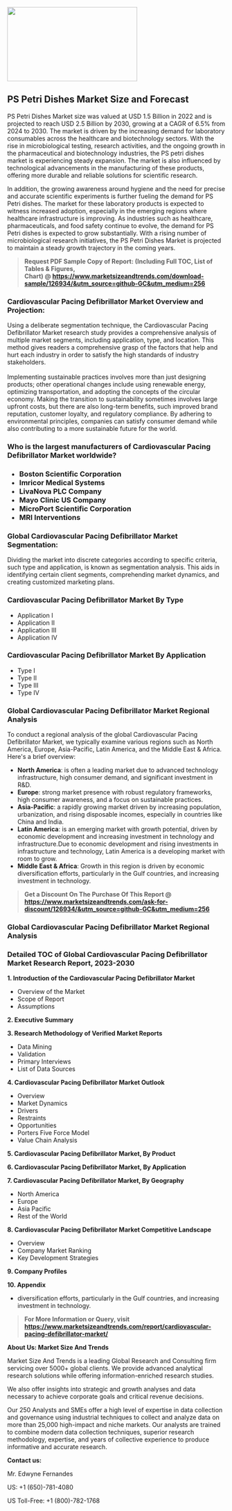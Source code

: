 <p><img class="alignnone size-medium wp-image-20088" src="https://ffe5etoiles.com/wp-content/uploads/2024/12/MST1-300x171.png" alt="" width="300" height="171" /></p><h2>PS Petri Dishes Market Size and Forecast</h2><p>PS Petri Dishes Market size was valued at USD 1.5 Billion in 2022 and is projected to reach USD 2.5 Billion by 2030, growing at a CAGR of 6.5% from 2024 to 2030. The market is driven by the increasing demand for laboratory consumables across the healthcare and biotechnology sectors. With the rise in microbiological testing, research activities, and the ongoing growth in the pharmaceutical and biotechnology industries, the PS petri dishes market is experiencing steady expansion. The market is also influenced by technological advancements in the manufacturing of these products, offering more durable and reliable solutions for scientific research. </p><p>In addition, the growing awareness around hygiene and the need for precise and accurate scientific experiments is further fueling the demand for PS Petri dishes. The market for these laboratory products is expected to witness increased adoption, especially in the emerging regions where healthcare infrastructure is improving. As industries such as healthcare, pharmaceuticals, and food safety continue to evolve, the demand for PS Petri dishes is expected to grow substantially. With a rising number of microbiological research initiatives, the PS Petri Dishes Market is projected to maintain a steady growth trajectory in the coming years.</p></p><blockquote id="" class=""><strong>Request PDF Sample Copy of Report: (Including Full TOC, List of Tables &amp; Figures, Chart)&nbsp;@&nbsp;<strong><a href="https://www.marketsizeandtrends.com/download-sample/126934/&utm_source=github-GC&utm_medium=256" target="_blank">https://www.marketsizeandtrends.com/download-sample/126934/&utm_source=github-GC&utm_medium=256</a></strong></strong></blockquote><h3 id="" class="">Cardiovascular Pacing Defibrillator Market&nbsp;Overview and Projection:</h3><p id="" class="">Using a deliberate segmentation technique, the Cardiovascular Pacing Defibrillator Market research study provides a comprehensive analysis of multiple market segments, including application, type, and location. This method gives readers a comprehensive grasp of the factors that help and hurt each industry in order to satisfy the high standards of industry stakeholders. <br /> <br />Implementing sustainable practices involves more than just designing products; other operational changes include using renewable energy, optimizing transportation, and adopting the concepts of the circular economy. Making the transition to sustainability sometimes involves large upfront costs, but there are also long-term benefits, such improved brand reputation, customer loyalty, and regulatory compliance. By adhering to environmental principles, companies can satisfy consumer demand while also contributing to a more sustainable future for the world.</p><h3 id="" class="">Who is the largest manufacturers of&nbsp;Cardiovascular Pacing Defibrillator Market worldwide?</h3><h3 class=""><p><ul><li>Boston Scientific Corporation </li><li> Imricor Medical Systems </li><li> LivaNova PLC Company </li><li> Mayo Clinic US Company </li><li> MicroPort Scientific Corporation </li><li> MRI Interventions</li></ul></p></h3><h3 id="" class="">Global&nbsp;Cardiovascular Pacing Defibrillator Market Segmentation:</h3><p id="" class="">Dividing the market into discrete categories according to specific criteria, such type and application, is known as segmentation analysis. This aids in identifying certain client segments, comprehending market dynamics, and creating customized marketing plans.</p><h3 id="" class="">Cardiovascular Pacing Defibrillator Market&nbsp;By Type</h3><p><p><ul><li>Application I</li><li> Application II</li><li> Application III</li><li> Application IV</p></li></ul></p></p><h3 id="" class="">Cardiovascular Pacing Defibrillator Market&nbsp;By Application</h3><p class=""><p><ul><li>Type I</li><li> Type II</li><li> Type III</li><li> Type IV</li></ul></p></p><h3 id="" class="">Global Cardiovascular Pacing Defibrillator Market Regional Analysis</h3><p id="" class="">To conduct a regional analysis of the global Cardiovascular Pacing Defibrillator Market, we typically examine various regions such as North America, Europe, Asia-Pacific, Latin America, and the Middle East &amp; Africa. Here's a brief overview:</p><ul><li><strong>North America</strong>: is often a leading market due to advanced technology infrastructure, high consumer demand, and significant investment in R&amp;D.</li><li><strong>Europe</strong>: strong market presence with robust regulatory frameworks, high consumer awareness, and a focus on sustainable practices.</li><li><strong>Asia-Pacific</strong>: a rapidly growing market driven by increasing population, urbanization, and rising disposable incomes, especially in countries like China and India.</li><li><strong>Latin America</strong>: is an emerging market with growth potential, driven by economic development and increasing investment in technology and infrastructure.Due to economic development and rising investments in infrastructure and technology, Latin America is a developing market with room to grow.</li><li><strong>Middle East &amp; Africa</strong>: Growth in this region is driven by economic diversification efforts, particularly in the Gulf countries, and increasing investment in technology.</li></ul><blockquote id="" class=""><strong>Get a Discount On The Purchase Of This Report @ <strong><a href="https://www.marketsizeandtrends.com/ask-for-discount/126934/&utm_source=github-GC&utm_medium=256" target="_blank">https://www.marketsizeandtrends.com/ask-for-discount/126934/&utm_source=github-GC&utm_medium=256</a></strong></strong></blockquote><h3 id="" class="">Global Cardiovascular Pacing Defibrillator Market Regional Analysis</h3><h3 id="" class="">Detailed TOC of Global Cardiovascular Pacing Defibrillator Market Research Report, 2023-2030</h3><p id="" class=""><strong>1. Introduction of the Cardiovascular Pacing Defibrillator Market</strong></p><ul><li>Overview of the Market</li><li>Scope of Report</li><li>Assumptions</li></ul><p id="" class=""><strong>2. Executive Summary</strong></p><p id="" class=""><strong>3. Research Methodology of Verified Market Reports</strong></p><ul><li>Data Mining</li><li>Validation</li><li>Primary Interviews</li><li>List of Data Sources</li></ul><p id="" class=""><strong>4. Cardiovascular Pacing Defibrillator Market Outlook</strong></p><ul><li>Overview</li><li>Market Dynamics</li><li>Drivers</li><li>Restraints</li><li>Opportunities</li><li>Porters Five Force Model</li><li>Value Chain Analysis</li></ul><p id="" class=""><strong>5. Cardiovascular Pacing Defibrillator Market, By Product</strong></p><p id="" class=""><strong>6. Cardiovascular Pacing Defibrillator Market, By Application</strong></p><p id="" class=""><strong>7. Cardiovascular Pacing Defibrillator Market, By Geography</strong></p><ul><li>North America</li><li>Europe</li><li>Asia Pacific</li><li>Rest of the World</li></ul><p id="" class=""><strong>8. Cardiovascular Pacing Defibrillator Market Competitive Landscape</strong></p><ul><li>Overview</li><li>Company Market Ranking</li><li>Key Development Strategies</li></ul><p id="" class=""><strong>9. Company Profiles</strong></p><p id="" class=""><strong>10. Appendix</strong></p><ul><li>diversification efforts, particularly in the Gulf countries, and increasing investment in technology.</li></ul><blockquote id="" class=""><strong>For More Information or Query, visit <strong><strong><a href="https://www.marketsizeandtrends.com/report/cardiovascular-pacing-defibrillator-market/" target="_blank">https://www.marketsizeandtrends.com/report/cardiovascular-pacing-defibrillator-market/</a></strong></strong></strong></blockquote><p id="" class=""><strong>About Us: Market Size And Trends</strong></p><p id="" class="">Market Size And Trends is a leading Global Research and Consulting firm servicing over 5000+ global clients. We provide advanced analytical research solutions while offering information-enriched research studies.</p><p id="" class="">We also offer insights into strategic and growth analyses and data necessary to achieve corporate goals and critical revenue decisions.</p><p id="" class="">Our 250 Analysts and SMEs offer a high level of expertise in data collection and governance using industrial techniques to collect and analyze data on more than 25,000 high-impact and niche markets. Our analysts are trained to combine modern data collection techniques, superior research methodology, expertise, and years of collective experience to produce informative and accurate research.</p><p id="" class=""><strong>Contact us:</strong></p><p id="" class="">Mr. Edwyne Fernandes</p><p id="" class="">US: +1 (650)-781-4080</p><p id="" class="">US Toll-Free: +1 (800)-782-1768</p>
